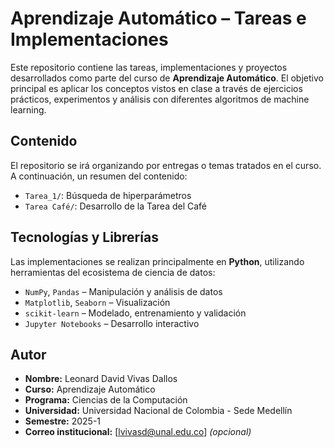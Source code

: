 # Aprendizaje Automático – Tareas e Implementaciones

Este repositorio contiene las tareas, implementaciones y proyectos desarrollados como parte del curso de **Aprendizaje Automático**. El objetivo principal es aplicar los conceptos vistos en clase a través de ejercicios prácticos, experimentos y análisis con diferentes algoritmos de machine learning.

## Contenido

El repositorio se irá organizando por entregas o temas tratados en el curso. A continuación, un resumen del contenido:

- `Tarea_1/`: Búsqueda de hiperparámetros
- `Tarea Café/`: Desarrollo de la Tarea del Café

## Tecnologías y Librerías

Las implementaciones se realizan principalmente en **Python**, utilizando herramientas del ecosistema de ciencia de datos:

- `NumPy`, `Pandas` – Manipulación y análisis de datos
- `Matplotlib`, `Seaborn` – Visualización
- `scikit-learn` – Modelado, entrenamiento y validación
- `Jupyter Notebooks` – Desarrollo interactivo

## Autor

- **Nombre:** Leonard David Vivas Dallos  
- **Curso:** Aprendizaje Automático  
- **Programa:** Ciencias de la Computación
- **Universidad:** Universidad Nacional de Colombia - Sede Medellín
- **Semestre:** 2025-1
- **Correo institucional:** [lvivasd@unal.edu.co] *(opcional)*

